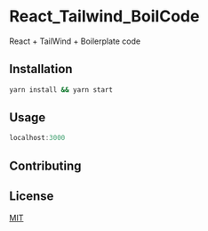 # React_Tailwind_BoilCode

React + TailWind + Boilerplate code

## Installation

```bash
yarn install && yarn start
```

## Usage

```javascript
localhost:3000
```

## Contributing


## License
[MIT](https://choosealicense.com/licenses/mit/)